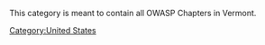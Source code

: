 This category is meant to contain all OWASP Chapters in Vermont.

[Category:United States](Category:United_States "wikilink")